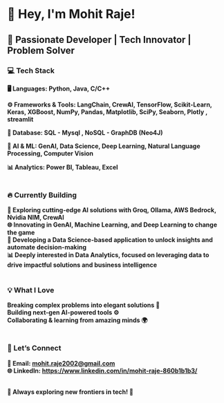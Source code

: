 <h1>👋 Hey, I'm <b>Mohit Raje!<b></b></h1>

<h2>🚀 Passionate Developer | Tech Innovator | Problem Solver</h2>

<h3>💻 Tech Stack</h3>

🖥️ Languages:
Python, Java, C/C++

⚙️ Frameworks & Tools:
LangChain, CrewAI, TensorFlow, Scikit-Learn, Keras, XGBoost, NumPy, Pandas, Matplotlib, SciPy, Seaborn, Plotly , streamlit

📂 Database:
SQL - Mysql , NoSQL - GraphDB (Neo4J)

🧠 AI & ML:
GenAI, Data Science, Deep Learning, Natural Language Processing, Computer Vision

📊 Analytics:
Power BI, Tableau, Excel<br>
<br>

<h3>🔥 Currently Building</h3>

🤖 Exploring cutting-edge AI solutions with Groq, Ollama, AWS Bedrock, Nvidia NIM, CrewAI<br>
🌐 Innovating in GenAI, Machine Learning, and Deep Learning to change the game<br>
🧠 Developing a Data Science-based application to unlock insights and automate decision-making<br>
📊 Deeply interested in Data Analytics, focused on leveraging data to drive impactful solutions and business intelligence<br>
<br>

<h3>💡 What I Love</h3>

Breaking complex problems into elegant solutions 🧩<br>
Building next-gen AI-powered tools ⚙️<br>
Collaborating & learning from amazing minds 🌍<br>
<br>

<h3>🔗 Let’s Connect</h3>

📧 Email: mohit.raje2002@gmail.com<br>
🌐 LinkedIn: https://www.linkedin.com/in/mohit-raje-860b1b1b3/<br>
<br>

<b>🌟 Always exploring new frontiers in tech! 🚀<b>
